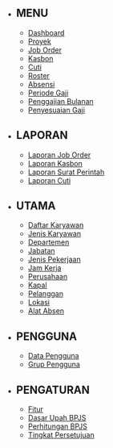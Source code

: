 - ## MENU
    - [Dashboard](/{{route}}/{{version}}/menu/dashboard)
    - [Proyek](/{{route}}/{{version}}/menu/proyek)
    - [Job Order](/{{route}}/{{version}}/menu/job-order)
    - [Kasbon](/{{route}}/{{version}}/menu/kasbon)
    - [Cuti](/{{route}}/{{version}}/menu/cuti)
    - [Roster](/{{route}}/{{version}}/menu/roster)
    - [Absensi](/{{route}}/{{version}}/menu/absensi)
    - [Periode Gaji](/{{route}}/{{version}}/menu/periode-gaji)
    <!-- - [Slip Gaji Karyawan](/{{route}}/{{version}}/menu/slip-gaji-karyawan) -->
    - [Penggajian Bulanan](/{{route}}/{{version}}/menu/penggajian-bulanan)
    - [Penyesuaian Gaji](/{{route}}/{{version}}/menu/penyesuaian-gaji)

- ## LAPORAN
    - [Laporan Job Order](/{{route}}/{{version}}/laporan/laporan-job-order)
    - [Laporan Kasbon](/{{route}}/{{version}}/laporan/laporan-kasbon)
    - [Laporan Surat Perintah](/{{route}}/{{version}}/laporan/laporan-surat-perintah)
    - [Laporan Cuti](/{{route}}/{{version}}/laporan/laporan-cuti)

- ## UTAMA
    - [Daftar Karyawan](/{{route}}/{{version}}/utama/daftar-karyawan)
    - [Jenis Karyawan](/{{route}}/{{version}}/utama/jenis-karyawan)
    - [Departemen](/{{route}}/{{version}}/utama/departemen)
    - [Jabatan](/{{route}}/{{version}}/utama/jabatan)
    - [Jenis Pekerjaan](/{{route}}/{{version}}/utama/jenis-pekerjaan)
    - [Jam Kerja](/{{route}}/{{version}}/utama/jam-kerja)
    - [Perusahaan](/{{route}}/{{version}}/utama/Perusahaan)
    - [Kapal](/{{route}}/{{version}}/utama/kapal)
    - [Pelanggan](/{{route}}/{{version}}/utama/pelanggan)
    - [Lokasi](/{{route}}/{{version}}/utama/lokasi)
    - [Alat Absen](/{{route}}/{{version}}/utama/alat-absen)

- ## PENGGUNA
    - [Data Pengguna](/{{route}}/{{version}}/pengguna/data-pengguna)
    - [Grup Pengguna](/{{route}}/{{version}}/pengguna/grup-pengguna)

- ## PENGATURAN
    - [Fitur](/{{route}}/{{version}}/pengaturan/fitur)
    - [Dasar Upah BPJS](/{{route}}/{{version}}/pengaturan/dasar-upah-bpjs)
    - [Perhitungan BPJS](/{{route}}/{{version}}/pengaturan/perhitungan-bpjs)
    - [Tingkat Persetujuan](/{{route}}/{{version}}/pengaturan/tingkat-persetujuan)
